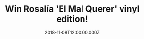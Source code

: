 ---
campaign-uuid: "c-a3eb940c-a7db-4e3b-8054-5bc9514cec9e"
type: "Competition"
category: "Gifts"
date: "2018-11-08T12:00:00.000Z"
end-date: "2018-12-08T23:59:00.000Z"
disable-form: false
is_promoted: false
has_entry_page: true
title: "Win Rosalía 'El Mal Querer' vinyl edition!"
competition-description: "<p>If you haven’t heard of her yet… you don’t know what\
  \ you’re missing out! We have in our hands the brand new album of the flamenco’\
  s start sensation Rosalía ‘El Mal Querer’ vinyl edition. Rosalía has a lot to say\
  \ and that’s what she does across 11 amazing songs in her brand new album.</p>\r\
  \n<p>Want to discover the flamenco-pop star sensation? Click below for a chance\
  \ to win.</p>"
hero-header: "Win Rosalía 'El Mal Querer' vinyl edition!"
terms-confirmation: "N/A"
banner-img: "https://assets.expresslyapp.com/asset-109cb1e4-3436-4cdb-941f-3c3fbaded0e1.jpg"
logo-left-href: "aaa.nme.com"
logo-left-image: "https://assets.expresslyapp.com/asset-6db42909-8824-4640-8ea2-e93ccc245e9b.jpg"
logo-left-title: "NME AAA"
bg-image-hero: "https://assets.expresslyapp.com/asset-4628539a-7b81-461a-aca4-575d812563da.jpg"
bg-image-first: "https://assets.expresslyapp.com/asset-18989c05-1734-4c10-9eed-556f058802c7.jpg"
section1-content: "<p>Rosalía, the Catalan singer, is a gamechanger. She has revolutionised\
  \ the sound of flamenco all around the world. ‘El Mal Querer’, her brand new statement,\
  \ has already conquered the heart of lots of amazing artist nowadays such as Dua\
  \ Lipa, Pharrell Williams, Ariana Grande… and many more.</p>\r\n<p>The Spanish singer\
  \ is already a star in Spain and right now is getting all the attention from the\
  \ English-language press, which rarely engages with Spanish-language music. She\
  \ knows how to make an impression and with her new album and fantastic music videos\
  \ she has impressed pretty much everybody all over the world.</p>\r\n<p>Enter the\
  \ form below for a chance to win Rosalia’s brand new album ‘ El Mal Querer’ on vinyl\
  \ edition and discover all of her amazing hits.</p>"
entry-title: "Win Rosalía 'El Mal Querer' vinyl edition!"
entry-content: "Enter the draw to win Rosalía ‘El Mal Querer’ vinyl edition\r\nby\
  \ completing the form below before 23:59 on 8th of December 2018."
has-winner: false
prize-description: "Rosalía 'El Mal Querer' vinyl edition."
special-conditions: "Multiple entries are allowed up to one every day.\r\nThis competition\
  \ is also available on: http://club.expressly.io/competitons/rosalia-el-mal-querer-vinyl-editiom"
---